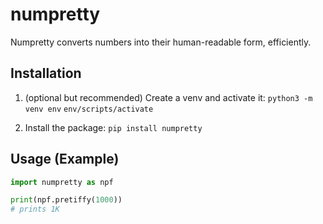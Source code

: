 # numpretty

Numpretty converts numbers into their human-readable form, efficiently.

## Installation

1. (optional but recommended) Create a venv and activate it: `python3 -m venv env` `env/scripts/activate`

2. Install the package: `pip install numpretty`

## Usage (Example)

```python
import numpretty as npf

print(npf.pretiffy(1000))
# prints 1K
```